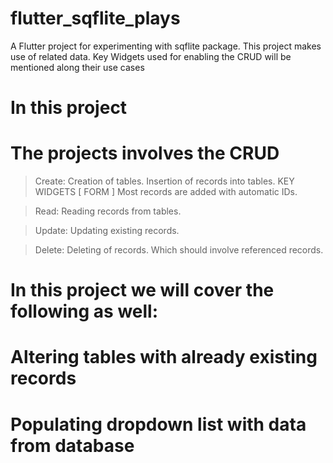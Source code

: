 # flutter_sqflite_plays

A Flutter project for experimenting with sqflite package. 
This project makes use of related data.
Key Widgets used for enabling the CRUD will be mentioned along their use cases

# In this project

# The projects involves the CRUD
> Create:
Creation of tables.
Insertion of records into tables. KEY WIDGETS [ FORM ]
Most records are added with automatic IDs.

> Read:
Reading records from tables.

> Update:
Updating existing records.

> Delete:
Deleting of records. Which should involve referenced records.


# In this project we will cover the following as well:
# Altering tables with already existing records
# Populating dropdown list with data from database

